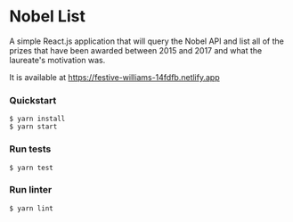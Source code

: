 # Nobel List
A simple React.js application that will query the Nobel API and list all of the prizes that have been awarded between 2015 and 2017 and what the laureate's motivation was. 

It is available at https://festive-williams-14fdfb.netlify.app


### Quickstart
```
$ yarn install
$ yarn start
```

### Run tests
```
$ yarn test
```

### Run linter
```
$ yarn lint
```